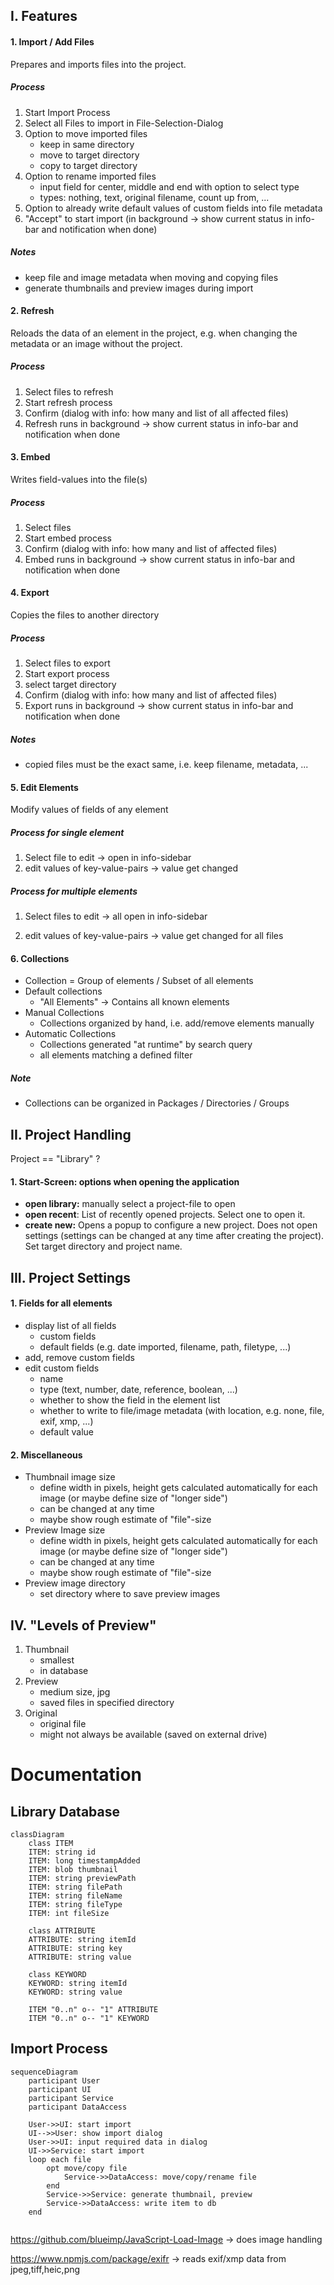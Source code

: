 



## I. Features



#### 1. Import / Add Files

Prepares and imports files into the project. 

##### Process

1. Start Import Process
2. Select all Files to import in File-Selection-Dialog
3. Option to move imported files
   - keep in same directory
   - move to target directory
   - copy to target directory
4. Option to rename imported files
   - input field for center, middle and end with option to select type
   - types: nothing, text, original filename, count up from, ... 
5. Option to already write default values of custom fields into file metadata
6. "Accept" to start import (in background -> show current status in info-bar and notification when done)

##### Notes

- keep file and image metadata when moving and copying files
- generate thumbnails and preview images during import





#### 2. Refresh

Reloads the data of an element in the project, e.g. when changing the metadata or an image without the project.

##### Process

1. Select files to refresh
2. Start refresh process
3. Confirm (dialog with info: how many and list of all affected files)
4. Refresh runs in background -> show current status in info-bar and notification when done





#### 3. Embed

Writes field-values into the file(s)

##### Process

1. Select files
2. Start embed process
3. Confirm (dialog with info: how many and list of affected files)
4. Embed runs in background -> show current status in info-bar and notification when done





#### 4. Export

Copies the files to another directory

##### Process

1. Select files to export
2. Start export process
3. select target directory
4. Confirm (dialog with info: how many and list of affected files)
5. Export runs in background -> show current status in info-bar and notification when done

##### Notes

- copied files must be the exact same, i.e. keep filename, metadata, ...





#### 5. Edit Elements

Modify values of fields of any element

##### Process for single element

1. Select file to edit -> open in info-sidebar
2. edit values of key-value-pairs -> value get changed

##### Process for multiple elements

1. Select files to edit -> all open in info-sidebar

2. edit values of key-value-pairs -> value get changed for all files

   



#### 6. Collections

- Collection = Group of elements / Subset of all elements
- Default collections
  - "All Elements" -> Contains all known elements
- Manual Collections
  - Collections organized by hand, i.e. add/remove elements manually
- Automatic Collections
  - Collections generated "at runtime" by search query
  - all elements matching a defined filter

##### Note

- Collections can be organized in Packages / Directories / Groups



## II. Project Handling

Project == "Library" ?

#### 1. Start-Screen: options when opening the application

- **open library:** manually select a project-file to open 
- **open recent**: List of recently opened projects. Select one to open it.
- **create new:** Opens a popup to configure a new project. Does not open settings (settings can be changed at any time after creating the project). Set target directory and project name. 





## III. Project Settings

#### 1. Fields for all elements

- display list of all fields
  - custom fields
  - default fields (e.g. date imported, filename, path, filetype, ...)
- add, remove custom fields
- edit custom fields
  - name
  - type (text, number, date, reference, boolean, ...)
  - whether to show the field in the element list
  - whether to write to file/image metadata (with location, e.g. none, file, exif, xmp, ...)
  - default value

#### 2. Miscellaneous

- Thumbnail image size
  - define width in pixels, height gets calculated automatically for each image (or maybe define size of "longer side")
  - can be changed at any time
  - maybe show rough estimate of "file"-size
- Preview Image size
  - define width in pixels, height gets calculated automatically for each image (or maybe define size of "longer side")
  - can be changed at any time
  - maybe show rough estimate of "file"-size
- Preview image directory
  - set directory where to save preview images





## IV. "Levels of Preview"

1. Thumbnail
   - smallest
   - in database
2. Preview 
   - medium size, jpg
   - saved files in specified directory
3. Original
   - original file
   - might not always be available (saved on external drive)




# Documentation



## Library Database

```mermaid
classDiagram
	class ITEM
	ITEM: string id
	ITEM: long timestampAdded
	ITEM: blob thumbnail
	ITEM: string previewPath
	ITEM: string filePath
	ITEM: string fileName
	ITEM: string fileType
	ITEM: int fileSize
	
	class ATTRIBUTE
	ATTRIBUTE: string itemId
	ATTRIBUTE: string key
	ATTRIBUTE: string value
	
	class KEYWORD
	KEYWORD: string itemId
	KEYWORD: string value
	
	ITEM "0..n" o-- "1" ATTRIBUTE
	ITEM "0..n" o-- "1" KEYWORD
```

##  Import Process

```mermaid
sequenceDiagram
    participant User
    participant UI
    participant Service
    participant DataAccess
    
    User->>UI: start import
    UI-->>User: show import dialog
    User->>UI: input required data in dialog
    UI->>Service: start import
    loop each file
    	opt move/copy file
    		Service->>DataAccess: move/copy/rename file
    	end
    	Service->>Service: generate thumbnail, preview
    	Service->>DataAccess: write item to db
    end
    
```

https://github.com/blueimp/JavaScript-Load-Image  -> does image handling

https://www.npmjs.com/package/exifr -> reads exif/xmp data from jpeg,tiff,heic,png

